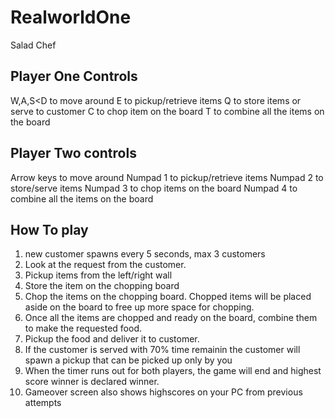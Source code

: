 # RealworldOne

Salad Chef

Player One Controls
-------------------
W,A,S<D to move around
E to pickup/retrieve items
Q to store items or serve to customer
C to chop item on the board
T to combine all the items on the board

Player Two controls
-------------------
Arrow keys to move around
Numpad 1 to pickup/retrieve items
Numpad 2 to store/serve items
Numpad 3 to chop items on the board
Numpad 4 to combine all the items on the board

How To play
-----------
1.  new customer spawns every 5 seconds, max 3 customers
2. Look at the request from the customer.
3. Pickup items from the left/right wall
4. Store the item on the chopping board
5. Chop the items on the chopping board. Chopped items will be placed aside on the board to free up more space for chopping.
6. Once all the items are chopped and ready on the board, combine them to make the requested food.
7. Pickup the food and deliver it to customer.
8. If the customer is served with 70% time remainin the customer will spawn a pickup that can be picked up only by you
9. When the timer runs out for both players, the game will end and highest score winner is declared winner.
10. Gameover screen also shows highscores on your PC from previous attempts